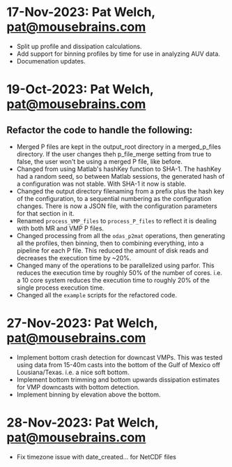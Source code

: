 # 17-Nov-2023: Pat Welch, pat@mousebrains.com

- Split up profile and dissipation calculations.
- Add support for binning profiles by time for use in analyzing AUV data.
- Documenation updates. 

# 19-Oct-2023: Pat Welch, pat@mousebrains.com

## Refactor the code to handle the following:
 * Merged P files are kept in the output_root directory in a merged_p_files
 directory. If the user changes theh p_file_merge setting from true to false,
 the user won't be using a merged P file, like before.
  * Changed from using Matlab's hashKey function to SHA-1. The hashKey had a
  random seed, so between Matlab sessions, the generated hash of a
  configuration was not stable. With SHA-1 it now is stable.
  * Changed the output directory filenaming from a prefix plus the hash key
  of the configuration, to a sequential numbering as the configuration
  changes. There is now a JSON file, with the configuration parameters for
  that section in it.
  * Renamed `process_VMP_files` to `process_P_files` to reflect it is dealing
  with both MR and VMP P files.
  * Changed processing from all the `odas_p2mat` operations, then generating
   all the profiles, then binning, then to combining everything, into a
   pipeline for each P file. This reduced the amount of disk reads and
   decreases the execution time by ~20%.
  * Changed many of the operations to be parallelized using parfor. This
  reduces the execution time by roughly 50% of the number of cores. i.e. a 10
  core system reduces the execution time to roughly 20% of the single process
  execution time.
  * Changed all the `example` scripts for the refactored code.

# 27-Nov-2023: Pat Welch, pat@mousebrains.com
  * Implement bottom crash detection for downcast VMPs. This was tested using data from 15-40m casts into the bottom of the Gulf of Mexico off Lousiana/Texas. i.e. a nice soft bottom.
  * Implement bottom trimming and bottom upwards dissipation estimates for VMP downcasts with bottom detection.
  * Implement binning by elevation above the bottom.

# 28-Nov-2023: Pat Welch, pat@mousebrains.com
  * Fix timezone issue with date_created... for NetCDF files
